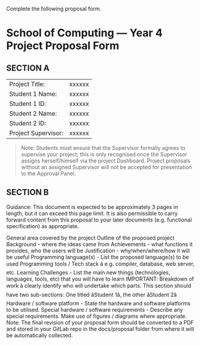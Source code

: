 Complete the following proposal form.

# School of Computing &mdash; Year 4 Project Proposal Form

## SECTION A

|                     |                   |
|---------------------|-------------------|
|Project Title:       | xxxxxx            |
|Student 1 Name:      | xxxxxx            |
|Student 1 ID:        | xxxxxx            |
|Student 2 Name:      | xxxxxx            |
|Student 2 ID:        | xxxxxx            |
|Project Supervisor:  | xxxxxx            |

>Note: Students must ensure that the Supervisor formally agrees to supervise your project; this is only
>recognised once the Supervisor assigns herself/himself via the project Dashboard. Project proposals without an
>assigned Supervisor will not be accepted for presentation to the Approval Panel.

## SECTION B

Guidance: This document is expected to be approximately 3 pages in length, but it can exceed this page limit.
It is also permissible to carry forward content from this proposal to your later documents (e.g. functional
specification) as appropriate.


General area covered by the project
Outline of the proposed project
Background - where the ideas came from
Achievements - what functions it provides, who the users will be
Justification - why/when/where/how it will be useful
Programming language(s) - List the proposed language(s) to be used
Programming tools / Tech stack â e.g. compiler, database, web server, etc.
Learning Challenges - List the main new things (technologies, languages, tools, etc) that you will have to
learn
IMPORTANT: Breakdown of work â clearly identify who will undertake which parts. This section should
have two sub-sections: One titled âStudent 1â, the other âStudent 2â
Hardware / software platform - State the hardware and software platforms to be utilised.
Special hardware / software requirements - Describe any special requirements.
Make use of figures / diagrams where appropriate.
Note: The final revision of your proposal form should be converted to a PDF and stored in your GitLab repo in
the docs/proposal folder from where it will be automatically collected. 
